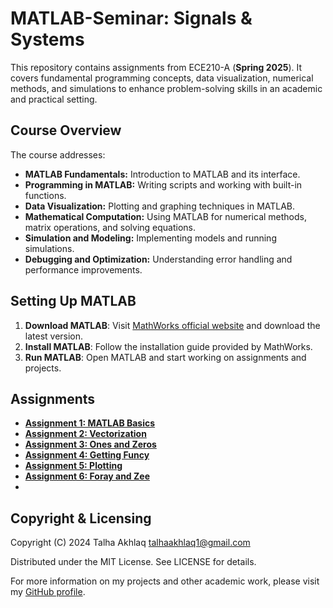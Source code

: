# MATLAB-Seminar: Signals & Systems

This repository contains assignments from ECE210-A (**Spring 2025**). It covers fundamental programming concepts, data visualization, numerical methods, and simulations to enhance problem-solving skills in an academic and practical setting.

## Course Overview

The course addresses:

- **MATLAB Fundamentals:** Introduction to MATLAB and its interface.
- **Programming in MATLAB:** Writing scripts and working with built-in functions.
- **Data Visualization:** Plotting and graphing techniques in MATLAB.
- **Mathematical Computation:** Using MATLAB for numerical methods, matrix operations, and solving equations.
- **Simulation and Modeling:** Implementing models and running simulations.
- **Debugging and Optimization:** Understanding error handling and performance improvements.

## Setting Up MATLAB

1. **Download MATLAB**: Visit [MathWorks official website](https://www.mathworks.com/) and download the latest version.
2. **Install MATLAB**: Follow the installation guide provided by MathWorks.
3. **Run MATLAB**: Open MATLAB and start working on assignments and projects.


## Assignments

- **[Assignment 1: MATLAB Basics](https://github.com/TalhaAkhlaq/ECE210-MATLAB-Seminar-Signals-Systems/tree/main/Assignment%201%3A%20MATLAB%20Basics)**
- **[Assignment 2: Vectorization](https://github.com/TalhaAkhlaq/ECE210-MATLAB-Seminar-Signals-Systems/tree/main/Assignment%202%3A%20Vectorization)**
- **[Assignment 3: Ones and Zeros](https://github.com/TalhaAkhlaq/ECE210-MATLAB-Seminar-Signals-Systems/tree/main/Assignment%203%3A%20Ones%20and%20Zeros)**
- **[Assignment 4: Getting Funcy](https://github.com/TalhaAkhlaq/ECE210-MATLAB-Seminar-Signals-Systems/tree/main/Assignment%204%3A%20Getting%20Funcy)**
- **[Assignment 5: Plotting](https://github.com/TalhaAkhlaq/ECE210-MATLAB-Seminar-Signals-Systems/tree/main/Assignment%205%3A%20Plotting)**
- **[Assignment 6: Foray and Zee](https://github.com/TalhaAkhlaq/ECE210-MATLAB-Seminar-Signals-Systems/tree/main/Assignment%206%3A%20Foray%20and%20Zee)**
- 

## Copyright & Licensing

Copyright (C) 2024 Talha Akhlaq [talhaakhlaq1@gmail.com](mailto:talhaakhlaq1@gmail.com)

Distributed under the MIT License. See LICENSE for details.

For more information on my projects and other academic work, please visit my [GitHub profile](https://github.com/).
